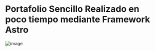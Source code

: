 # Portafolio Sencillo Realizado en poco tiempo mediante Framework Astro
![image](https://github.com/santiagosauma/Portafolio-Sencillo-Astro/assets/113849899/af7b32a1-2674-4b8e-9ca7-827986daf0ec)
